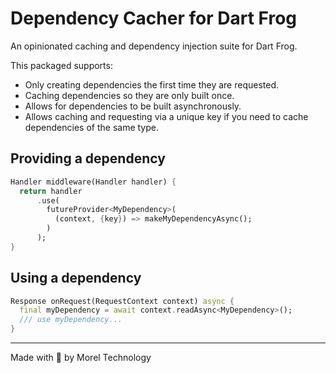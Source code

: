 # Dependency Cacher for Dart Frog

An opinionated caching and dependency injection suite for Dart Frog.

This packaged supports:

- Only creating dependencies the first time they are requested.
- Caching dependencies so they are only built once.
- Allows for dependencies to be built asynchronously.
- Allows caching and requesting via a unique key if you need to cache dependencies of the same type.

## Providing a dependency

```dart
Handler middleware(Handler handler) {
  return handler
      .use(
        futureProvider<MyDependency>(
          (context, {key}) => makeMyDependencyAsync();
        )
      );
}
```

## Using a dependency

```dart
Response onRequest(RequestContext context) async {
  final myDependency = await context.readAsync<MyDependency>();
  /// use myDependency...
}
```

---

Made with 💙 by Morel Technology
